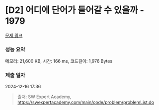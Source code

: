 # [D2] 어디에 단어가 들어갈 수 있을까 - 1979 

[문제 링크](https://swexpertacademy.com/main/code/problem/problemDetail.do?contestProbId=AV5PuPq6AaQDFAUq) 

### 성능 요약

메모리: 21,600 KB, 시간: 166 ms, 코드길이: 1,976 Bytes

### 제출 일자

2024-12-16 17:36



> 출처: SW Expert Academy, https://swexpertacademy.com/main/code/problem/problemList.do